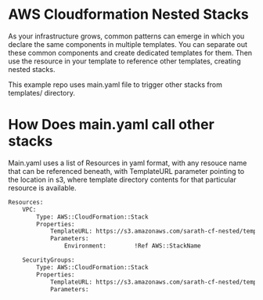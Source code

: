 # AWS Cloudformation Nested Stacks

As your infrastructure grows, common patterns can emerge in which you declare the same components in multiple templates. You can separate out these common components and create dedicated templates for them. Then use the resource in your template to reference other templates, creating nested stacks.

This example repo uses main.yaml file to trigger other stacks from templates/ directory. 

# How Does main.yaml call other stacks

Main.yaml uses a list of Resources in yaml format, with any resouce name that can be referenced beneath, with TemplateURL parameter pointing to the location in s3, where template directory contents for that particular resource is available. 
```sh
Resources:
    VPC:
        Type: AWS::CloudFormation::Stack
        Properties:
            TemplateURL: https://s3.amazonaws.com/sarath-cf-nested/templates/vpc.yaml
            Parameters:
                Environment:        !Ref AWS::StackName

    SecurityGroups:
        Type: AWS::CloudFormation::Stack
        Properties:
            TemplateURL: https://s3.amazonaws.com/sarath-cf-nested/templates/security-group.yaml
            Parameters: 
```
